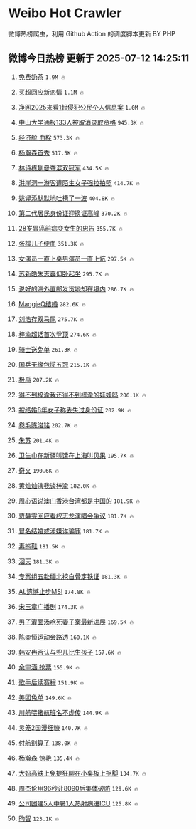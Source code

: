 # Weibo Hot Crawler 



微博热榜爬虫，利用 Github Action 的调度脚本更新 BY PHP 


## 微博今日热榜 更新于 2025-07-12 14:25:11 
1. [免费奶茶](https://s.weibo.com/weibo?q=%E5%85%8D%E8%B4%B9%E5%A5%B6%E8%8C%B6&t=31&band_rank=1&Refer=top) `1.9M 🔥` 

1. [买超回应新恋情](https://s.weibo.com/weibo?q=%23%E4%B9%B0%E8%B6%85%E5%9B%9E%E5%BA%94%E6%96%B0%E6%81%8B%E6%83%85%23&t=31&band_rank=2&Refer=top) `1.1M 🔥` 

1. [净网2025来看1起侵犯公民个人信息案](https://s.weibo.com/weibo?q=%23%E5%87%80%E7%BD%912025%E6%9D%A5%E7%9C%8B1%E8%B5%B7%E4%BE%B5%E7%8A%AF%E5%85%AC%E6%B0%91%E4%B8%AA%E4%BA%BA%E4%BF%A1%E6%81%AF%E6%A1%88%23&t=31&band_rank=3&Refer=top) `1.0M 🔥` 

1. [中山大学通报133人被取消录取资格](https://s.weibo.com/weibo?q=%23%E4%B8%AD%E5%B1%B1%E5%A4%A7%E5%AD%A6%E9%80%9A%E6%8A%A5133%E4%BA%BA%E8%A2%AB%E5%8F%96%E6%B6%88%E5%BD%95%E5%8F%96%E8%B5%84%E6%A0%BC%23&t=31&band_rank=4&Refer=top) `945.3K 🔥` 

1. [经济舱 血栓](https://s.weibo.com/weibo?q=%E7%BB%8F%E6%B5%8E%E8%88%B1%20%E8%A1%80%E6%A0%93&t=31&band_rank=5&Refer=top) `573.3K 🔥` 

1. [杨瀚森首秀](https://s.weibo.com/weibo?q=%E6%9D%A8%E7%80%9A%E6%A3%AE%E9%A6%96%E7%A7%80&t=31&band_rank=6&Refer=top) `517.5K 🔥` 

1. [林诗栋蒯曼夺混双冠军](https://s.weibo.com/weibo?q=%23%E6%9E%97%E8%AF%97%E6%A0%8B%E8%92%AF%E6%9B%BC%E5%A4%BA%E6%B7%B7%E5%8F%8C%E5%86%A0%E5%86%9B%23&t=31&band_rank=7&Refer=top) `434.5K 🔥` 

1. [洪崖洞一游客遭陌生女子强拉拍照](https://s.weibo.com/weibo?q=%23%E6%B4%AA%E5%B4%96%E6%B4%9E%E4%B8%80%E6%B8%B8%E5%AE%A2%E9%81%AD%E9%99%8C%E7%94%9F%E5%A5%B3%E5%AD%90%E5%BC%BA%E6%8B%89%E6%8B%8D%E7%85%A7%23&t=31&band_rank=8&Refer=top) `414.7K 🔥` 

1. [姚译添默默地吐槽了一波](https://s.weibo.com/weibo?q=%23%E5%A7%9A%E8%AF%91%E6%B7%BB%E9%BB%98%E9%BB%98%E5%9C%B0%E5%90%90%E6%A7%BD%E4%BA%86%E4%B8%80%E6%B3%A2%23&t=31&band_rank=9&Refer=top) `404.8K 🔥` 

1. [第二代居民身份证迎换证高峰](https://s.weibo.com/weibo?q=%23%E7%AC%AC%E4%BA%8C%E4%BB%A3%E5%B1%85%E6%B0%91%E8%BA%AB%E4%BB%BD%E8%AF%81%E8%BF%8E%E6%8D%A2%E8%AF%81%E9%AB%98%E5%B3%B0%23&t=31&band_rank=10&Refer=top) `370.2K 🔥` 

1. [28岁胃癌前病变女生的忠告](https://s.weibo.com/weibo?q=28%E5%B2%81%E8%83%83%E7%99%8C%E5%89%8D%E7%97%85%E5%8F%98%E5%A5%B3%E7%94%9F%E7%9A%84%E5%BF%A0%E5%91%8A&t=31&band_rank=11&Refer=top) `355.7K 🔥` 

1. [张檬儿子便血](https://s.weibo.com/weibo?q=%23%E5%BC%A0%E6%AA%AC%E5%84%BF%E5%AD%90%E4%BE%BF%E8%A1%80%23&t=31&band_rank=12&Refer=top) `351.3K 🔥` 

1. [女演员一直上桌男演员一直上炕](https://s.weibo.com/weibo?q=%E5%A5%B3%E6%BC%94%E5%91%98%E4%B8%80%E7%9B%B4%E4%B8%8A%E6%A1%8C%E7%94%B7%E6%BC%94%E5%91%98%E4%B8%80%E7%9B%B4%E4%B8%8A%E7%82%95&t=31&band_rank=13&Refer=top) `297.5K 🔥` 

1. [苏新皓朱志鑫仰卧起坐](https://s.weibo.com/weibo?q=%23%E8%8B%8F%E6%96%B0%E7%9A%93%E6%9C%B1%E5%BF%97%E9%91%AB%E4%BB%B0%E5%8D%A7%E8%B5%B7%E5%9D%90%23&t=31&band_rank=14&Refer=top) `295.7K 🔥` 

1. [说好的海外直邮发货地却在境内](https://s.weibo.com/weibo?q=%23%E8%AF%B4%E5%A5%BD%E7%9A%84%E6%B5%B7%E5%A4%96%E7%9B%B4%E9%82%AE%E5%8F%91%E8%B4%A7%E5%9C%B0%E5%8D%B4%E5%9C%A8%E5%A2%83%E5%86%85%23&t=31&band_rank=15&Refer=top) `286.7K 🔥` 

1. [MaggieQ结婚](https://s.weibo.com/weibo?q=%23MaggieQ%E7%BB%93%E5%A9%9A%23&t=31&band_rank=16&Refer=top) `282.6K 🔥` 

1. [刘浩存双马尾](https://s.weibo.com/weibo?q=%23%E5%88%98%E6%B5%A9%E5%AD%98%E5%8F%8C%E9%A9%AC%E5%B0%BE%23&t=31&band_rank=17&Refer=top) `275.7K 🔥` 

1. [梓渝超话首次登顶](https://s.weibo.com/weibo?q=%23%E6%A2%93%E6%B8%9D%E8%B6%85%E8%AF%9D%E9%A6%96%E6%AC%A1%E7%99%BB%E9%A1%B6%23&t=31&band_rank=18&Refer=top) `274.6K 🔥` 

1. [骑士送免单](https://s.weibo.com/weibo?q=%23%E9%AA%91%E5%A3%AB%E9%80%81%E5%85%8D%E5%8D%95%23&t=31&band_rank=19&Refer=top) `261.3K 🔥` 

1. [国乒无缘包揽五冠](https://s.weibo.com/weibo?q=%23%E5%9B%BD%E4%B9%92%E6%97%A0%E7%BC%98%E5%8C%85%E6%8F%BD%E4%BA%94%E5%86%A0%23&t=31&band_rank=20&Refer=top) `215.1K 🔥` 

1. [极禹](https://s.weibo.com/weibo?q=%E6%9E%81%E7%A6%B9&t=31&band_rank=21&Refer=top) `207.2K 🔥` 

1. [得不到梓渝我还得不到梓渝的娃娃吗](https://s.weibo.com/weibo?q=%23%E5%BE%97%E4%B8%8D%E5%88%B0%E6%A2%93%E6%B8%9D%E6%88%91%E8%BF%98%E5%BE%97%E4%B8%8D%E5%88%B0%E6%A2%93%E6%B8%9D%E7%9A%84%E5%A8%83%E5%A8%83%E5%90%97%23&t=31&band_rank=22&Refer=top) `206.1K 🔥` 

1. [被结婚8年女子称丢失过身份证](https://s.weibo.com/weibo?q=%23%E8%A2%AB%E7%BB%93%E5%A9%9A8%E5%B9%B4%E5%A5%B3%E5%AD%90%E7%A7%B0%E4%B8%A2%E5%A4%B1%E8%BF%87%E8%BA%AB%E4%BB%BD%E8%AF%81%23&t=31&band_rank=23&Refer=top) `202.9K 🔥` 

1. [卷毛陈浚铭](https://s.weibo.com/weibo?q=%23%E5%8D%B7%E6%AF%9B%E9%99%88%E6%B5%9A%E9%93%AD%23&t=31&band_rank=24&Refer=top) `202.7K 🔥` 

1. [朱苏](https://s.weibo.com/weibo?q=%E6%9C%B1%E8%8B%8F&t=31&band_rank=25&Refer=top) `201.4K 🔥` 

1. [卫生巾在新疆叫馕在上海叫贝果](https://s.weibo.com/weibo?q=%E5%8D%AB%E7%94%9F%E5%B7%BE%E5%9C%A8%E6%96%B0%E7%96%86%E5%8F%AB%E9%A6%95%E5%9C%A8%E4%B8%8A%E6%B5%B7%E5%8F%AB%E8%B4%9D%E6%9E%9C&t=31&band_rank=26&Refer=top) `195.7K 🔥` 

1. [奇文](https://s.weibo.com/weibo?q=%E5%A5%87%E6%96%87&t=31&band_rank=27&Refer=top) `190.6K 🔥` 

1. [黄灿灿演我谈梓渝](https://s.weibo.com/weibo?q=%23%E9%BB%84%E7%81%BF%E7%81%BF%E6%BC%94%E6%88%91%E8%B0%88%E6%A2%93%E6%B8%9D%23&t=31&band_rank=28&Refer=top) `182.0K 🔥` 

1. [周心语说澳门香港台湾都是中国的](https://s.weibo.com/weibo?q=%23%E5%91%A8%E5%BF%83%E8%AF%AD%E8%AF%B4%E6%BE%B3%E9%97%A8%E9%A6%99%E6%B8%AF%E5%8F%B0%E6%B9%BE%E9%83%BD%E6%98%AF%E4%B8%AD%E5%9B%BD%E7%9A%84%23&t=31&band_rank=29&Refer=top) `181.9K 🔥` 

1. [贾静雯回应看权志龙演唱会争议](https://s.weibo.com/weibo?q=%23%E8%B4%BE%E9%9D%99%E9%9B%AF%E5%9B%9E%E5%BA%94%E7%9C%8B%E6%9D%83%E5%BF%97%E9%BE%99%E6%BC%94%E5%94%B1%E4%BC%9A%E4%BA%89%E8%AE%AE%23&t=31&band_rank=30&Refer=top) `181.7K 🔥` 

1. [冒名结婚或涉嫌诈骗罪](https://s.weibo.com/weibo?q=%23%E5%86%92%E5%90%8D%E7%BB%93%E5%A9%9A%E6%88%96%E6%B6%89%E5%AB%8C%E8%AF%88%E9%AA%97%E7%BD%AA%23&t=31&band_rank=31&Refer=top) `181.7K 🔥` 

1. [毒拖鞋](https://s.weibo.com/weibo?q=%E6%AF%92%E6%8B%96%E9%9E%8B&t=31&band_rank=32&Refer=top) `181.5K 🔥` 

1. [洄天](https://s.weibo.com/weibo?q=%E6%B4%84%E5%A4%A9&t=31&band_rank=33&Refer=top) `181.3K 🔥` 

1. [专案组五赴缅北挖白骨定铁证](https://s.weibo.com/weibo?q=%23%E4%B8%93%E6%A1%88%E7%BB%84%E4%BA%94%E8%B5%B4%E7%BC%85%E5%8C%97%E6%8C%96%E7%99%BD%E9%AA%A8%E5%AE%9A%E9%93%81%E8%AF%81%23&t=31&band_rank=34&Refer=top) `181.3K 🔥` 

1. [AL遗憾止步MSI](https://s.weibo.com/weibo?q=%23AL%E9%81%97%E6%86%BE%E6%AD%A2%E6%AD%A5MSI%23&t=31&band_rank=35&Refer=top) `174.8K 🔥` 

1. [宋玉章广播剧](https://s.weibo.com/weibo?q=%E5%AE%8B%E7%8E%89%E7%AB%A0%E5%B9%BF%E6%92%AD%E5%89%A7&t=31&band_rank=36&Refer=top) `174.3K 🔥` 

1. [男子灌面汤呛死妻子案最新进展](https://s.weibo.com/weibo?q=%23%E7%94%B7%E5%AD%90%E7%81%8C%E9%9D%A2%E6%B1%A4%E5%91%9B%E6%AD%BB%E5%A6%BB%E5%AD%90%E6%A1%88%E6%9C%80%E6%96%B0%E8%BF%9B%E5%B1%95%23&t=31&band_rank=37&Refer=top) `169.5K 🔥` 

1. [陈奕恒运动会路透](https://s.weibo.com/weibo?q=%23%E9%99%88%E5%A5%95%E6%81%92%E8%BF%90%E5%8A%A8%E4%BC%9A%E8%B7%AF%E9%80%8F%23&t=31&band_rank=38&Refer=top) `160.1K 🔥` 

1. [韩安冉否认与兜儿比生孩子](https://s.weibo.com/weibo?q=%23%E9%9F%A9%E5%AE%89%E5%86%89%E5%90%A6%E8%AE%A4%E4%B8%8E%E5%85%9C%E5%84%BF%E6%AF%94%E7%94%9F%E5%AD%A9%E5%AD%90%23&t=31&band_rank=39&Refer=top) `157.6K 🔥` 

1. [余宇涵 抢票](https://s.weibo.com/weibo?q=%E4%BD%99%E5%AE%87%E6%B6%B5%20%E6%8A%A2%E7%A5%A8&t=31&band_rank=40&Refer=top) `155.9K 🔥` 

1. [歌手后续赛程](https://s.weibo.com/weibo?q=%23%E6%AD%8C%E6%89%8B%E5%90%8E%E7%BB%AD%E8%B5%9B%E7%A8%8B%23&t=31&band_rank=41&Refer=top) `151.9K 🔥` 

1. [美团免单](https://s.weibo.com/weibo?q=%E7%BE%8E%E5%9B%A2%E5%85%8D%E5%8D%95&t=31&band_rank=42&Refer=top) `149.6K 🔥` 

1. [川航喂猪航班名不虚传](https://s.weibo.com/weibo?q=%E5%B7%9D%E8%88%AA%E5%96%82%E7%8C%AA%E8%88%AA%E7%8F%AD%E5%90%8D%E4%B8%8D%E8%99%9A%E4%BC%A0&t=31&band_rank=43&Refer=top) `144.9K 🔥` 

1. [灵笼2国漫细糠](https://s.weibo.com/weibo?q=%E7%81%B5%E7%AC%BC2%E5%9B%BD%E6%BC%AB%E7%BB%86%E7%B3%A0&t=31&band_rank=44&Refer=top) `140.7K 🔥` 

1. [付航别算了](https://s.weibo.com/weibo?q=%E4%BB%98%E8%88%AA%E5%88%AB%E7%AE%97%E4%BA%86&t=31&band_rank=45&Refer=top) `138.0K 🔥` 

1. [杨瀚森 惊艳](https://s.weibo.com/weibo?q=%E6%9D%A8%E7%80%9A%E6%A3%AE%20%E6%83%8A%E8%89%B3&t=31&band_rank=46&Refer=top) `135.4K 🔥` 

1. [大妈高铁上免提狂聊在小桌板上抠脚](https://s.weibo.com/weibo?q=%23%E5%A4%A7%E5%A6%88%E9%AB%98%E9%93%81%E4%B8%8A%E5%85%8D%E6%8F%90%E7%8B%82%E8%81%8A%E5%9C%A8%E5%B0%8F%E6%A1%8C%E6%9D%BF%E4%B8%8A%E6%8A%A0%E8%84%9A%23&t=31&band_rank=47&Refer=top) `134.7K 🔥` 

1. [周杰伦用96秒让8090后集体破防](https://s.weibo.com/weibo?q=%23%E5%91%A8%E6%9D%B0%E4%BC%A6%E7%94%A896%E7%A7%92%E8%AE%A98090%E5%90%8E%E9%9B%86%E4%BD%93%E7%A0%B4%E9%98%B2%23&t=31&band_rank=48&Refer=top) `129.6K 🔥` 

1. [公司团建5人中暑1人热射病进ICU](https://s.weibo.com/weibo?q=%23%E5%85%AC%E5%8F%B8%E5%9B%A2%E5%BB%BA5%E4%BA%BA%E4%B8%AD%E6%9A%911%E4%BA%BA%E7%83%AD%E5%B0%84%E7%97%85%E8%BF%9BICU%23&t=31&band_rank=49&Refer=top) `125.8K 🔥` 

1. [昀智](https://s.weibo.com/weibo?q=%E6%98%80%E6%99%BA&t=31&band_rank=50&Refer=top) `123.1K 🔥` 

